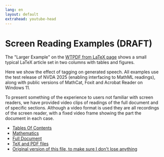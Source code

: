 ```yaml
---
lang: en
layout: default
extrahead: youtube-head
---
```


# Screen Reading Examples (DRAFT)


The "Larger Example" on the [WTPDF from LaTeX page](https://latex3.github.io/tagging-project/documentation/wtpdf-from-latex#a-larger-example)
shows a small typical LaTeX article set in two columns with tables and figures.

Here we show the effect of tagging on generated speech. All examples
use the test release of NVDA 2025 (enabling interfacing to MathML
readings), along with public versions of MathCat,  Foxit and 
Acrobat Reader on Windows 11.

To present something of the experience to users not familiar with screen
readers, we have provided video clips of readings of the full document
and of specific sections. Although a video format is used they are all
recordings of the screen reader, with a fixed video frame showing the
part the document in each case.


 * [Tables Of Contents](toc)
 * [Mathematics](math)
 * [Full Document](full)
 * [TeX and PDF files](sources)
 * [Original version of this file, to make sure I don't lose anything](original)

